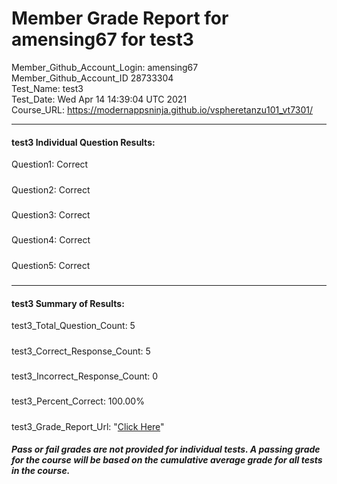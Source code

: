 # Member Grade Report for amensing67 for test3  
   
Member_Github_Account_Login: amensing67  
Member_Github_Account_ID 28733304  
Test_Name: test3  
Test_Date: Wed Apr 14 14:39:04 UTC 2021  
Course_URL: https://modernappsninja.github.io/vspheretanzu101_vt7301/  
   
---  
#### test3 Individual Question Results:  
Question1: Correct  
#####  
Question2: Correct  
#####  
Question3: Correct  
#####  
Question4: Correct  
#####  
Question5: Correct  
#####  
---  
#### test3 Summary of Results:  
test3_Total_Question_Count: 5  
#####  
test3_Correct_Response_Count: 5  
#####  
test3_Incorrect_Response_Count: 0  
#####  
test3_Percent_Correct: 100.00%  
#####  
test3_Grade_Report_Url: "[Click Here](https://github.com/modernappsninjas/amensing67/blob/main/static/userdata/courses/vspheretanzu101_vt7301/grade_report.pr157.test3.md)"
##### Pass or fail grades are not provided for individual tests. A passing grade for the course will be based on the cumulative average grade for all tests in the course.  
